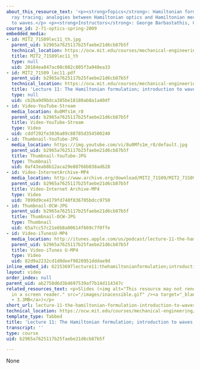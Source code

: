 ```yaml
---
about_this_resource_text: '<p><strong>Topics</strong>: Hamiltonian formulation of
  ray tracing; analogies between Hamiltonian optics and Hamiltonian mechanics; introduction
  to waves.</p> <p><strong>Instructors</strong>: George Barbastathis, Colin Sheppard</p>'
course_id: 2-71-optics-spring-2009
embedded_media:
- id: MIT2_71S09lec11_th.jpg
  parent_uid: b2965a7625117b25faebe21d6cb87b5f
  technical_location: https://ocw.mit.edu/courses/mechanical-engineering/2-71-optics-spring-2009/video-lectures/lecture-11-the-hamiltonian-formulation-introduction-to-waves/MIT2_71S09lec11_th.jpg
  title: MIT2_71S09lec11_th
  type: null
  uid: 20184ea847ac00c082c805f3a948ea33
- id: MIT2_71S09_lec11.pdf
  parent_uid: b2965a7625117b25faebe21d6cb87b5f
  technical_location: https://ocw.mit.edu/courses/mechanical-engineering/2-71-optics-spring-2009/video-lectures/lecture-11-the-hamiltonian-formulation-introduction-to-waves/MIT2_71S09_lec11.pdf
  title: 'Lecture 11: The Hamiltonian formulation; introduction to waves'
  type: null
  uid: cb2ba9d9bdca385be18180ab8a1a40df
- id: Video-YouTube-Stream
  media_location: 8u0Mfs1m_r8
  parent_uid: b2965a7625117b25faebe21d6cb87b5f
  title: Video-YouTube-Stream
  type: Video
  uid: cddf292fe3036a89c88785d354500240
- id: Thumbnail-YouTube-JPG
  media_location: https://img.youtube.com/vi/8u0Mfs1m_r8/default.jpg
  parent_uid: b2965a7625117b25faebe21d6cb87b5f
  title: Thumbnail-YouTube-JPG
  type: Thumbnail
  uid: 0af43eab8b12aca29e88766b038ad628
- id: Video-InternetArchive-MP4
  media_location: http://www.archive.org/download/MIT2_71S09/MIT2_71S09lec11_300k.mp4
  parent_uid: b2965a7625117b25faebe21d6cb87b5f
  title: Video-Internet Archive-MP4
  type: Video
  uid: 7099d9ce4179fd740f836705bdcc9750
- id: Thumbnail-OCW-JPG
  parent_uid: b2965a7625117b25faebe21d6cb87b5f
  title: Thumbnail-OCW-JPG
  type: Thumbnail
  uid: 65a7cc57c21e6b8a00614f669c7f0ffe
- id: Video-iTunesU-MP4
  media_location: http://itunes.apple.com/us/podcast/lecture-11-the-hamiltonian/id458340461?i=96552947
  parent_uid: b2965a7625117b25faebe21d6cb87b5f
  title: Video-iTunes U-MP4
  type: Video
  uid: 82d9a2232cd1d0deef9828951dddae9d
inline_embed_id: 62153697lecture11:thehamiltonianformulation;introductiontowaves93148517
layout: video
order_index: null
parent_uid: ab2758d6d3b4697539af7b14d114347c
related_resources_text: <p>Slides (<img alt="This resource may not render correctly
  in a screen reader." src="/images/inacessible.gif" /><a target="_blank" href="./resolveuid/cb2ba9d9bdca385be18180ab8a1a40df">PDF
  - 3.3MB</a>)</p>
short_url: lecture-11-the-hamiltonian-formulation-introduction-to-waves
technical_location: https://ocw.mit.edu/courses/mechanical-engineering/2-71-optics-spring-2009/video-lectures/lecture-11-the-hamiltonian-formulation-introduction-to-waves
template_type: Tabbed
title: 'Lecture 11: The Hamiltonian formulation; introduction to waves'
transcript: ''
type: course
uid: b2965a7625117b25faebe21d6cb87b5f

---
```

None